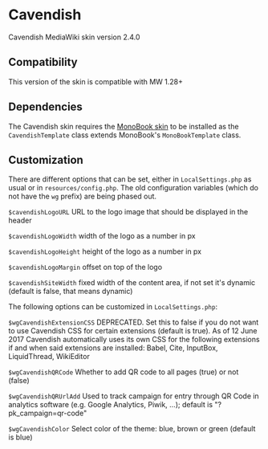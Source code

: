 # Cavendish
Cavendish MediaWiki skin version 2.4.0

## Compatibility
This version of the skin is compatible with MW 1.28+

## Dependencies
The Cavendish skin requires the [MonoBook skin](https://www.mediawiki.org/wiki/Skin:MonoBook) to be installed as the `CavendishTemplate` class extends MonoBook's `MonoBookTemplate` class.

## Customization
There are different options that can be set, either in `LocalSettings.php` as usual or in `resources/config.php`.
The old configuration variables (which do not have the `wg` prefix) are being phased out.

`$cavendishLogoURL`
URL to the logo image that should be displayed in the header

`$cavendishLogoWidth`
width of the logo as a number in px

`$cavendishLogoHeight`
height of the logo as a number in px

`$cavendishLogoMargin`
offset on top of the logo

`$cavendishSiteWidth`
fixed width of the content area, if not set it's dynamic (default is false, that means dynamic)

The following options can be customized in `LocalSettings.php`:

`$wgCavendishExtensionCSS`
DEPRECATED. Set this to false if you do not want to use Cavendish CSS for certain extensions (default is true). As of 12 June 2017 Cavendish automatically uses its own CSS for the following extensions if and when said extensions are installed: Babel, Cite, InputBox, LiquidThread, WikiEditor

`$wgCavendishQRCode`
Whether to add QR code to all pages (true) or not (false)

`$wgCavendishQRUrlAdd`
Used to track campaign for entry through QR Code in analytics software (e.g. Google Analytics, Piwik, ...); default is "?pk_campaign=qr-code"

`$wgCavendishColor`
Select color of the theme: blue, brown or green (default is blue)